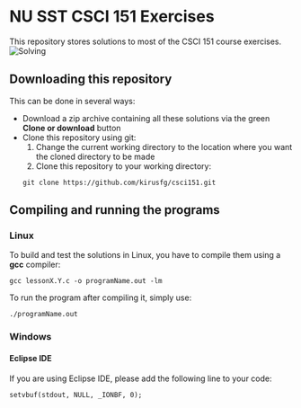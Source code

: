 # NU SST CSCI 151 Exercises
This repository stores solutions to most of the CSCI 151 course exercises. ![Solving](https://img.shields.io/badge/solving-in%20progress-yellow.svg)

## Downloading this repository
This can be done in several ways:
- Download a zip archive containing all these solutions via the green **Clone or download** button
- Clone this repository using git:
  1. Change the current working directory to the location where you want the cloned directory to be made
  2. Clone this repository to your working directory:
  ```
  git clone https://github.com/kirusfg/csci151.git
  ```
## Compiling and running the programs
### Linux
To build and test the solutions in Linux, you have to compile them using a **gcc** compiler:
```
gcc lessonX.Y.c -o programName.out -lm
```
To run the program after compiling it, simply use:
```
./programName.out
```
### Windows

#### Eclipse IDE
If you are using Eclipse IDE, please add the following line to your code:
```
setvbuf(stdout, NULL, _IONBF, 0);
```

